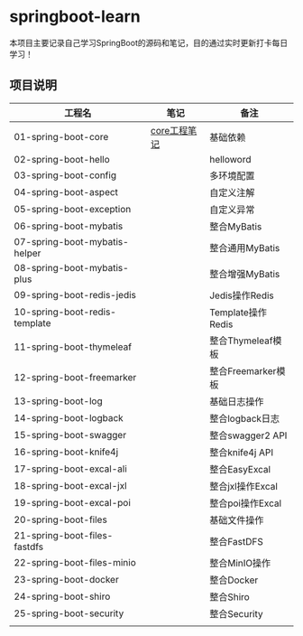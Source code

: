 # springboot-learn  
本项目主要记录自己学习SpringBoot的源码和笔记，目的通过实时更新打卡每日学习！

## 项目说明
| 工程名 | 笔记 | 备注 |
| ------ | ---- | ---- |
|  01-spring-boot-core      | [core工程笔记](01-spring-boot-core/node.md) | 基础依赖 |
| 02-spring-boot-hello |                                             | helloword |
| 03-spring-boot-config |      | 多环境配置 |
| 04-spring-boot-aspect | | 自定义注解 |
| 05-spring-boot-exception | | 自定义异常 |
| 06-spring-boot-mybatis | | 整合MyBatis |
| 07-spring-boot-mybatis-helper | | 整合通用MyBatis |
| 08-spring-boot-mybatis-plus | | 整合增强MyBatis |
| 09-spring-boot-redis-jedis | | Jedis操作Redis |
| 10-spring-boot-redis-template | | Template操作Redis |
| 11-spring-boot-thymeleaf | | 整合Thymeleaf模板 |
| 12-spring-boot-freemarker | | 整合Freemarker模板 |
| 13-spring-boot-log | | 基础日志操作 |
| 14-spring-boot-logback | | 整合logback日志 |
| 15-spring-boot-swagger | | 整合swagger2 API |
| 16-spring-boot-knife4j | | 整合knife4j API |
| 17-spring-boot-excal-ali | | 整合EasyExcal |
| 18-spring-boot-excal-jxl | | 整合jxl操作Excal |
| 19-spring-boot-excal-poi | | 整合poi操作Excal |
| 20-spring-boot-files | | 基础文件操作 |
| 21-spring-boot-files-fastdfs | | 整合FastDFS |
| 22-spring-boot-files-minio | | 整合MinIO操作 |
| 23-spring-boot-docker | | 整合Docker |
| 24-spring-boot-shiro | | 整合Shiro |
| 25-spring-boot-security | | 整合Security |
|  | |  |



